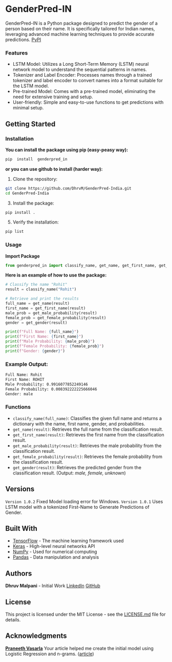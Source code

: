 
# GenderPred-IN
GenderPred-IN is a Python package designed to predict the gender of a person based on their name. It is specifically tailored for Indian names, leveraging advanced machine learning techniques to provide accurate predictions.
[PyPI](https://pypi.org/project/genderpred-in/1.0.1/)

### Features
- LSTM Model: Utilizes a Long Short-Term Memory (LSTM) neural network model to understand the sequential patterns in names.
- Tokenizer and Label Encoder: Processes names through a trained tokenizer and label encoder to convert names into a format suitable for the LSTM model.
- Pre-trained Model: Comes with a pre-trained model, eliminating the need for extensive training and setup.
- User-friendly: Simple and easy-to-use functions to get predictions with minimal setup.


## Getting Started
### Installation
**You can install the package using pip (easy-peasy way):**
```bash
pip  install  genderpred_in
```
**or you can use **github** to install (harder way):**

 1. Clone the repository:
 ```bash
 git clone https://github.com/DhrvM/GenderPred-India.git
cd GenderPred-India
 ```
 3. Install the package:
 ```bash
 pip install .
```
 5. Verify the installation:
 ```bash
 pip list
 ```

### Usage

**Import Package**
```python
from genderpred_in import classify_name, get_name, get_first_name, get_male_probability, get_female_probability, get_gender
```
**Here is an example of how to use the package:**
```python
# Classify the name "Rohit"
result = classify_name("Rohit")

# Retrieve and print the results
full_name = get_name(result)
first_name = get_first_name(result)
male_prob = get_male_probability(result)
female_prob = get_female_probability(result)
gender = get_gender(result)

print(f"Full Name: {full_name}")
print(f"First Name: {first_name}")
print(f"Male Probability: {male_prob}")
print(f"Female Probability: {female_prob}")
print(f"Gender: {gender}")
```

### Example Output:

```bash
Full Name: Rohit
First Name: ROHIT
Male Probability: 0.9916077852249146
Female Probability: 0.008392222225666046
Gender: male
```

### Functions
-   `classify_name(full_name)`: Classifies the given full name and returns a dictionary with the name, first name, gender, and probabilities.
-   `get_name(result)`: Retrieves the full name from the classification result.
-   `get_first_name(result)`: Retrieves the first name from the classification result.
-   `get_male_probability(result)`: Retrieves the male probability from the classification result.
-   `get_female_probability(result)`: Retrieves the female probability from the classification result.
-   `get_gender(result)`: Retrieves the predicted gender from the classification result. (Output: *male, female, unknown*)

## Versions
`Version 1.0.2` Fixed Model loading error for Windows.
`Version 1.0.1` Uses LSTM model with a tokenized First-Name to Generate Predictions of Gender.


## Built With

-   [TensorFlow](https://www.tensorflow.org/) - The machine learning framework used
-   [Keras](https://keras.io/) - High-level neural networks API
-   [NumPy](https://numpy.org/) - Used for numerical computing
-   [Pandas](https://pandas.pydata.org/) - Data manipulation and analysis

## Authors
**Dhruv Malpani** - Initial Work
[LinkedIn](https://www.linkedin.com/in/dhruv-malpani/)
[GitHub](https://github.com/DhrvM)

## License

This project is licensed under the MIT License - see the [LICENSE.md](LICENSE.md) file for details.

## Acknowledgments
[**Praneeth Vasarla**](https://medium.com/@praneethvaasarla)
Your article helped me create the initial model using Logistic Regression and n-grams. ([article](https://medium.com/@praneethvaasarla/how-i-used-nlp-to-predict-the-gender-for-indian-names-df0ae30c275b))
